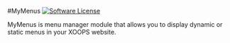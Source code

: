 #MyMenus
[![Software License](https://img.shields.io/badge/license-GPL-brightgreen.svg?style=flat)](LICENSE) 

MyMenus is menu manager module that allows you to display dynamic or static menus in your XOOPS website.
